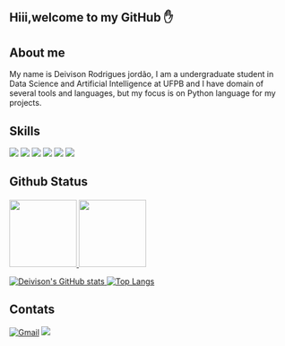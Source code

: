 
## Hiii,welcome to my GitHub ✋

## About me

My name is Deivison Rodrigues jordão, I am a undergraduate student in Data Science
and Artificial Intelligence at UFPB and I have domain of several tools and languages, but my focus is on Python language for my projects.

## Skills

[![](https://img.shields.io/badge/Python-3776AB?style=for-the-badge&logo=python&logoColor=white)]()
[![](https://img.shields.io/badge/C-00599C?style=for-the-badge&logo=c&logoColor=white)]()
[![](https://img.shields.io/badge/C%2B%2B-00599C?style=for-the-badge&logo=c%2B%2B&logoColor=white)]()
[![](https://img.shields.io/badge/Java-ED8B00?style=for-the-badge&logo=java&logoColor=white)]()
[![](https://img.shields.io/badge/R-276DC3?style=for-the-badge&logo=r&logoColor=white)]()
[![](https://img.shields.io/badge/Markdown-000000?style=for-the-badge&logo=markdown&logoColor=white)]()

## Github Status

####
  <div>
  <a href="https://github.com/deivisongithub">
  <img height="120em" src="https://github-readme-stats.vercel.app/api?username=AbnerSouzaa&show_icons=true&theme=tokyonight&include_all_commits=true&count_private=true"/>
  <img height="120em" src="https://github-readme-stats.vercel.app/api/top-langs/?username=AbnerSouzaa&layout=compact&langs_count=7&theme=tokyonight"/>
   </div>

![Deivison's GitHub stats](https://github-readme-stats.vercel.app/api?username=deivisongithub&layout=compact&show_icons=true&theme=radical)
[![Top Langs](https://github-readme-stats.vercel.app/api/top-langs/?username=deivisongithub&layout=compact)](https://github.com/anuraghazra/github-readme-stats)

## Contats

[![Gmail](https://img.shields.io/badge/Gmail-D14836?style=for-the-badge&logo=gmail&logoColor=white)](mailto:deivison2021profissional@gmail.com)
[![](https://img.shields.io/badge/Instagram-E4405F?style=for-the-badge&logo=instagram&logoColor=white)](https://www.instagram.com/deivison.rodrigues4/)
